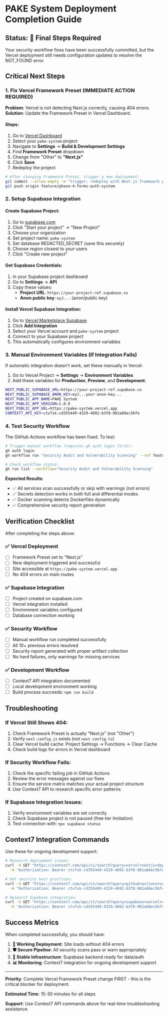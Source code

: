 # PAKE System Deployment Completion Guide

## Status: 🔧 Final Steps Required

Your security workflow fixes have been successfully committed, but the Vercel deployment still needs configuration updates to resolve the NOT_FOUND error.

## Critical Next Steps

### 1. Fix Vercel Framework Preset (IMMEDIATE ACTION REQUIRED)

**Problem**: Vercel is not detecting Next.js correctly, causing 404 errors.
**Solution**: Update the Framework Preset in Vercel Dashboard.

#### Steps:
1. Go to [Vercel Dashboard](https://vercel.com/dashboard)
2. Select your `pake-system` project
3. Navigate to **Settings** → **Build & Development Settings**
4. Find **Framework Preset** dropdown
5. Change from "Other" to **"Next.js"**
6. Click **Save**
7. Redeploy the project

```bash
# After changing Framework Preset, trigger a new deployment:
git commit --allow-empty -m "trigger: redeploy with Next.js framework preset"
git push origin feature/phase-4-forms-auth-system
```

### 2. Setup Supabase Integration

#### Create Supabase Project:
1. Go to [supabase.com](https://supabase.com)
2. Click "Start your project" → "New Project"
3. Choose your organization
4. Set project name: `pake-system`
5. Set database REDACTED_SECRET (save this securely)
6. Choose region closest to your users
7. Click "Create new project"

#### Get Supabase Credentials:
1. In your Supabase project dashboard
2. Go to **Settings** → **API**
3. Copy these values:
   - **Project URL**: `https://your-project-ref.supabase.co`
   - **Anon public key**: `eyJ...` (anon/public key)

#### Install Vercel Supabase Integration:
1. Go to [Vercel Marketplace Supabase](https://vercel.com/marketplace/supabase)
2. Click **Add Integration**
3. Select your Vercel account and `pake-system` project
4. Connect to your Supabase project
5. This automatically configures environment variables

### 3. Manual Environment Variables (If Integration Fails)

If automatic integration doesn't work, set these manually in Vercel:

1. Go to Vercel Project → **Settings** → **Environment Variables**
2. Add these variables for **Production**, **Preview**, and **Development**:

```bash
NEXT_PUBLIC_SUPABASE_URL=https://your-project-ref.supabase.co
NEXT_PUBLIC_SUPABASE_ANON_KEY=eyJ...your-anon-key...
NEXT_PUBLIC_APP_NAME=PAKE System
NEXT_PUBLIC_APP_VERSION=1.0.0
NEXT_PUBLIC_APP_URL=https://pake-system.vercel.app
CONTEXT7_API_KEY=ctx7sk-cd355449-4329-4692-b3f8-981a68ec56fe
```

### 4. Test Security Workflow

The GitHub Actions workflow has been fixed. To test:

```bash
# Trigger manual workflow (requires gh auth login first):
gh auth login
gh workflow run "Security Audit and Vulnerability Scanning" --ref feature/phase-4-forms-auth-system

# Check workflow status:
gh run list --workflow="Security Audit and Vulnerability Scanning"
```

**Expected Results**:
- ✅ All services scan successfully or skip with warnings (not errors)
- ✅ Secrets detection works in both full and differential modes
- ✅ Docker scanning detects Dockerfiles dynamically
- ✅ Comprehensive security report generation

## Verification Checklist

After completing the steps above:

### ✅ Vercel Deployment
- [ ] Framework Preset set to "Next.js"
- [ ] New deployment triggered and successful
- [ ] Site accessible at `https://pake-system.vercel.app`
- [ ] No 404 errors on main routes

### ✅ Supabase Integration  
- [ ] Project created on supabase.com
- [ ] Vercel integration installed
- [ ] Environment variables configured
- [ ] Database connection working

### ✅ Security Workflow
- [ ] Manual workflow run completed successfully
- [ ] All 10+ previous errors resolved
- [ ] Security report generated with proper artifact collection
- [ ] No hard failures, only warnings for missing services

### ✅ Development Workflow
- [ ] Context7 API integration documented
- [ ] Local development environment working
- [ ] Build process succeeds: `npm run build`

## Troubleshooting

### If Vercel Still Shows 404:
1. Check Framework Preset is actually "Next.js" (not "Other")
2. Verify `next.config.js` exists (not `next.config.ts`)
3. Clear Vercel build cache: Project Settings → Functions → Clear Cache
4. Check build logs for errors in Vercel dashboard

### If Security Workflow Fails:
1. Check the specific failing job in GitHub Actions
2. Review the error messages against our fixes
3. Ensure the service matrix matches your actual project structure
4. Use Context7 API to research specific error patterns

### If Supabase Integration Issues:
1. Verify environment variables are set correctly
2. Check Supabase project is not paused (free tier limitation)
3. Test connection with: `npx supabase status`

## Context7 Integration Commands

Use these for ongoing development support:

```bash
# Research deployment issues:
curl -X GET "https://context7.com/api/v1/search?query=vercel+nextjs+deployment+issues" \
  -H "Authorization: Bearer ctx7sk-cd355449-4329-4692-b3f8-981a68ec56fe"

# Get security best practices:
curl -X GET "https://context7.com/api/v1/search?query=github+actions+security+scanning" \
  -H "Authorization: Bearer ctx7sk-cd355449-4329-4692-b3f8-981a68ec56fe"

# Research Supabase integration:
curl -X GET "https://context7.com/api/v1/search?query=supabase+vercel+nextjs+integration" \
  -H "Authorization: Bearer ctx7sk-cd355449-4329-4692-b3f8-981a68ec56fe"
```

## Success Metrics

When completed successfully, you should have:

1. **🚀 Working Deployment**: Site loads without 404 errors
2. **🛡️ Secure Pipeline**: All security scans pass or warn appropriately  
3. **🔧 Stable Infrastructure**: Supabase backend ready for data/auth
4. **📊 Monitoring**: Context7 integration for ongoing development support

---

**Priority**: Complete Vercel Framework Preset change FIRST - this is the critical blocker for deployment.

**Estimated Time**: 15-30 minutes for all steps

**Support**: Use Context7 API commands above for real-time troubleshooting assistance.